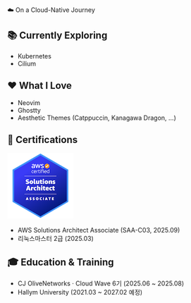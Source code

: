 ☁️ On a Cloud-Native Journey

## 📚 Currently Exploring
- Kubernetes
- Cilium

## ❤️ What I Love
- Neovim
- Ghostty
- Aesthetic Themes (Catppuccin, Kanagawa Dragon, ...)

## 🏅 Certifications

[![AWS Certified Solutions Architect - Associate](aws-certified-solutions-architect-associate-open-badge-v3.png)](https://www.credly.com/badges/a0cb166b-4cb5-4f8d-a40a-b2bf3b7e444d/public_url)
- AWS Solutions Architect Associate (SAA-C03, 2025.09)
- 리눅스마스터 2급 (2025.03)

## 🎓 Education & Training
- CJ OliveNetworks · Cloud Wave 6기 (2025.06 ~ 2025.08)
- Hallym University (2021.03 ~ 2027.02 예정)
